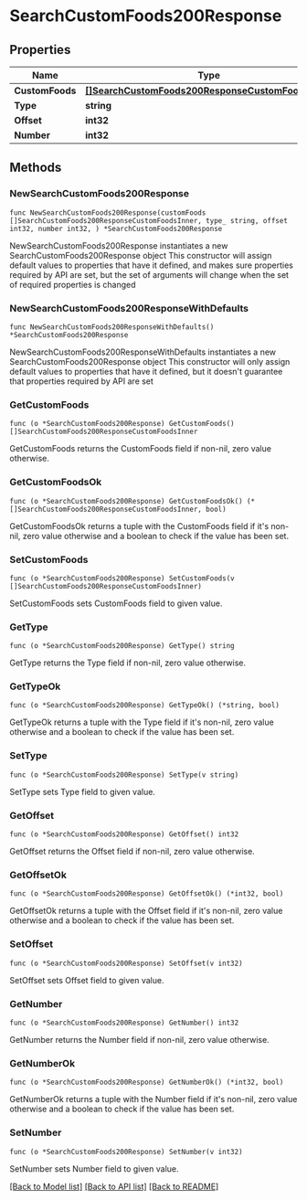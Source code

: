 # SearchCustomFoods200Response

## Properties

Name | Type | Description | Notes
------------ | ------------- | ------------- | -------------
**CustomFoods** | [**[]SearchCustomFoods200ResponseCustomFoodsInner**](SearchCustomFoods200ResponseCustomFoodsInner.md) |  | 
**Type** | **string** |  | 
**Offset** | **int32** |  | 
**Number** | **int32** |  | 

## Methods

### NewSearchCustomFoods200Response

`func NewSearchCustomFoods200Response(customFoods []SearchCustomFoods200ResponseCustomFoodsInner, type_ string, offset int32, number int32, ) *SearchCustomFoods200Response`

NewSearchCustomFoods200Response instantiates a new SearchCustomFoods200Response object
This constructor will assign default values to properties that have it defined,
and makes sure properties required by API are set, but the set of arguments
will change when the set of required properties is changed

### NewSearchCustomFoods200ResponseWithDefaults

`func NewSearchCustomFoods200ResponseWithDefaults() *SearchCustomFoods200Response`

NewSearchCustomFoods200ResponseWithDefaults instantiates a new SearchCustomFoods200Response object
This constructor will only assign default values to properties that have it defined,
but it doesn't guarantee that properties required by API are set

### GetCustomFoods

`func (o *SearchCustomFoods200Response) GetCustomFoods() []SearchCustomFoods200ResponseCustomFoodsInner`

GetCustomFoods returns the CustomFoods field if non-nil, zero value otherwise.

### GetCustomFoodsOk

`func (o *SearchCustomFoods200Response) GetCustomFoodsOk() (*[]SearchCustomFoods200ResponseCustomFoodsInner, bool)`

GetCustomFoodsOk returns a tuple with the CustomFoods field if it's non-nil, zero value otherwise
and a boolean to check if the value has been set.

### SetCustomFoods

`func (o *SearchCustomFoods200Response) SetCustomFoods(v []SearchCustomFoods200ResponseCustomFoodsInner)`

SetCustomFoods sets CustomFoods field to given value.


### GetType

`func (o *SearchCustomFoods200Response) GetType() string`

GetType returns the Type field if non-nil, zero value otherwise.

### GetTypeOk

`func (o *SearchCustomFoods200Response) GetTypeOk() (*string, bool)`

GetTypeOk returns a tuple with the Type field if it's non-nil, zero value otherwise
and a boolean to check if the value has been set.

### SetType

`func (o *SearchCustomFoods200Response) SetType(v string)`

SetType sets Type field to given value.


### GetOffset

`func (o *SearchCustomFoods200Response) GetOffset() int32`

GetOffset returns the Offset field if non-nil, zero value otherwise.

### GetOffsetOk

`func (o *SearchCustomFoods200Response) GetOffsetOk() (*int32, bool)`

GetOffsetOk returns a tuple with the Offset field if it's non-nil, zero value otherwise
and a boolean to check if the value has been set.

### SetOffset

`func (o *SearchCustomFoods200Response) SetOffset(v int32)`

SetOffset sets Offset field to given value.


### GetNumber

`func (o *SearchCustomFoods200Response) GetNumber() int32`

GetNumber returns the Number field if non-nil, zero value otherwise.

### GetNumberOk

`func (o *SearchCustomFoods200Response) GetNumberOk() (*int32, bool)`

GetNumberOk returns a tuple with the Number field if it's non-nil, zero value otherwise
and a boolean to check if the value has been set.

### SetNumber

`func (o *SearchCustomFoods200Response) SetNumber(v int32)`

SetNumber sets Number field to given value.



[[Back to Model list]](../README.md#documentation-for-models) [[Back to API list]](../README.md#documentation-for-api-endpoints) [[Back to README]](../README.md)


